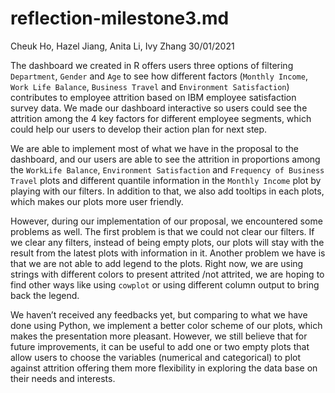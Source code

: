 reflection-milestone3.md
================
Cheuk Ho, Hazel Jiang, Anita Li, Ivy Zhang
30/01/2021

The dashboard we created in R offers users three options of filtering
`Department`, `Gender` and `Age` to see how different factors (`Monthly
Income`, `Work Life Balance`, `Business Travel` and `Environment
Satisfaction`) contributes to employee attrition based on IBM employee
satisfaction survey data. We made our dashboard interactive so users
could see the attrition among the 4 key factors for different employee
segments, which could help our users to develop their action plan for
next step.

We are able to implement most of what we have in the proposal to the
dashboard, and our users are able to see the attrition in proportions
among the `WorkLife Balance`, `Environment Satisfaction` and `Frequency
of Business Travel` plots and different quantile information in the
`Monthly Income` plot by playing with our filters. In addition to that,
we also add tooltips in each plots, which makes our plots more user
friendly.

However, during our implementation of our proposal, we encountered some
problems as well. The first problem is that we could not clear our
filters. If we clear any filters, instead of being empty plots, our
plots will stay with the result from the latest plots with information
in it. Another problem we have is that we are not able to add legend to
the plots. Right now, we are using strings with different colors to
present attrited /not attrited, we are hoping to find other ways like
using `cowplot` or using different column output to bring back the
legend.

We haven’t received any feedbacks yet, but comparing to what we have
done using Python, we implement a better color scheme of our plots,
which makes the presentation more pleasant. However, we still believe
that for future improvements, it can be useful to add one or two empty
plots that allow users to choose the variables (numerical and
categorical) to plot against attrition offering them more flexibility in
exploring the data base on their needs and interests.
